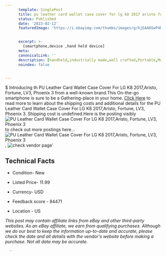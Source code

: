 ```yaml
---
      template: SinglePost
      title: pu leather card wallet case cover for lg k8 2017 aristo fortune lv3 phoenix 3
      status: Published
      date: '2023-02-12'
      featuredImage: 'https://i.ebayimg.com/thumbs/images/g/kjEAAOSwP4Nf9Beb/s-l225.jpg'
       

      excerpt: >-
        [smartphone,device ,hand held device]
      meta:
      canonicalLink: ''
      description: [handheld,industrially made,well crafted,Portable,Mobile,Compact,Convenient,Lightweight,Maneuverable,Man-portable,Miniature,Carriable,Hand-held,Light,Holdable,Transportable,Mobile device,Pocket-sized,On-the-go,Wireless,Cordless,Compact size,Convenient size, smartphone,device ,hand held device]
      noindex: false
      

---
```

$
      Introducing th PU Leather Card Wallet Case Cover For LG K8 2017,Aristo, Fortune, LV3, Phoenix 3 from a well-known brand.This On-the-go smartphone is sure to be a Gathering-place in your home. [Click Here](https://www.ebay.com/itm/144938808681?hash=item21bf06b569%3Ag%3AkjEAAOSwP4Nf9Beb&mkevt=1&mkcid=1&mkrid=711-53200-19255-0&campid=%253CePNCampaignId%253E&customid=%253CreferenceId%253E&toolid=10049) to read more to learn about the shipping costs and additional details for the PU Leather Card Wallet Case Cover For LG K8 2017,Aristo, Fortune, LV3, Phoenix 3. Shipping cost is undefined.Here is the posting visibly ![PU Leather Card Wallet Case Cover For LG K8 2017,Aristo, Fortune, LV3, Phoenix 3](https://i.ebayimg.com/thumbs/images/g/kjEAAOSwP4Nf9Beb/s-l225.jpg) to check out more postings here... ![PU Leather Card Wallet Case Cover For LG K8 2017,Aristo, Fortune, LV3, Phoenix 3](https://i.ebayimg.com/images/g/kjEAAOSwP4Nf9Beb/s-l1200.jpg), ![check vendor page](https://origin-galleryplus.ebayimg.com/ws/web/144938808681_2_0_1/225x225.jpg,https://origin-galleryplus.ebayimg.com/ws/web/144938808681_3_0_1/225x225.jpg,https://origin-galleryplus.ebayimg.com/ws/web/144938808681_4_0_1/225x225.jpg,https://origin-galleryplus.ebayimg.com/ws/web/144938808681_5_0_1/225x225.jpg,https://origin-galleryplus.ebayimg.com/ws/web/144938808681_6_0_1/225x225.jpg,https://origin-galleryplus.ebayimg.com/ws/web/144938808681_7_0_1/225x225.jpg,https://origin-galleryplus.ebayimg.com/ws/web/144938808681_8_0_1/225x225.jpg,https://origin-galleryplus.ebayimg.com/ws/web/144938808681_9_0_1/225x225.jpg,https://origin-galleryplus.ebayimg.com/ws/web/144938808681_10_0_1/225x225.jpg,https://origin-galleryplus.ebayimg.com/ws/web/144938808681_11_0_1/225x225.jpg,https://origin-galleryplus.ebayimg.com/ws/web/144938808681_12_0_1/225x225.jpg)'

      

 ## Technical Facts 



     
      

 - Condition- New 


      

 - Listed Price- 11.99 


      

 - Currency- USD 


      

 - Feedback score - 84471 


      

 - Location - US 


      
      

 *_This post may contain affiliate links from eBay and other third-party websites. As an eBay affiliate, we earn from qualifying purchases. Although we do our best to keep the information up-to-date and accurate, please check the date and all details with the vendor's website before making a purchase. Not all data may be accurate._*




      -
